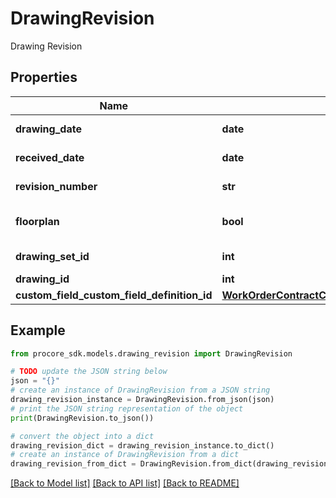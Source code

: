 # DrawingRevision

Drawing Revision

## Properties

Name | Type | Description | Notes
------------ | ------------- | ------------- | -------------
**drawing_date** | **date** | Drawing date | [optional] 
**received_date** | **date** | Received date | [optional] 
**revision_number** | **str** | Revision number | [optional] 
**floorplan** | **bool** | Revision floorplan status | [optional] 
**drawing_set_id** | **int** | Drawing Set ID | [optional] 
**drawing_id** | **int** | Drawing ID | [optional] 
**custom_field_custom_field_definition_id** | [**WorkOrderContractCustomFieldCustomFieldDefinitionId**](WorkOrderContractCustomFieldCustomFieldDefinitionId.md) |  | [optional] 

## Example

```python
from procore_sdk.models.drawing_revision import DrawingRevision

# TODO update the JSON string below
json = "{}"
# create an instance of DrawingRevision from a JSON string
drawing_revision_instance = DrawingRevision.from_json(json)
# print the JSON string representation of the object
print(DrawingRevision.to_json())

# convert the object into a dict
drawing_revision_dict = drawing_revision_instance.to_dict()
# create an instance of DrawingRevision from a dict
drawing_revision_from_dict = DrawingRevision.from_dict(drawing_revision_dict)
```
[[Back to Model list]](../README.md#documentation-for-models) [[Back to API list]](../README.md#documentation-for-api-endpoints) [[Back to README]](../README.md)


